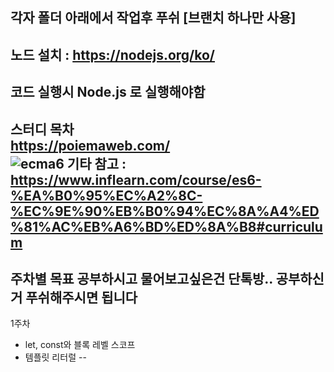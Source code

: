 
각자 폴더 아래에서 작업후 푸쉬 [브랜치 하나만 사용] <br>
--
노드 설치 : https://nodejs.org/ko/ <br>
--
코드 실행시 Node.js 로 실행해야함 <br>
--
스터디 목차 <br>
https://poiemaweb.com/<br>
![ecma6](https://user-images.githubusercontent.com/10968896/123768577-6a828500-d903-11eb-8ebb-ef03bf865740.png)
기타 참고  : https://www.inflearn.com/course/es6-%EA%B0%95%EC%A2%8C-%EC%9E%90%EB%B0%94%EC%8A%A4%ED%81%AC%EB%A6%BD%ED%8A%B8#curriculum
--
주차별 목표 공부하시고 물어보고싶은건 단톡방.. 공부하신거 푸쉬해주시면 됩니다
--
1주차 <br>
  - let, const와 블록 레벨 스코프
  - 템플릿 리터럴
--
